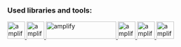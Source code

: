 <h3 align="left">Used libraries and tools:</h3>
<p align="left"> 
  <a href="https://upload.wikimedia.org/wikipedia/commons/thumb/f/f1/Vitejs-logo.svg/2078px-Vitejs-logo.svg.png" target="_blank" rel="noreferrer">
    <img src="https://logodix.com/logo/34937.png" alt="amplify" width="40" height="40"/>
  </a>
  <a href="https://www.pngall.com/wp-content/uploads/13/Mongodb-Transparent.png" target="_blank" rel="noreferrer">
    <img src="https://logodix.com/logo/34937.png" alt="amplify" width="40" height="40"/>
  </a>
  <a href="https://upload.wikimedia.org/wikipedia/commons/6/64/Expressjs.png" target="_blank" rel="noreferrer">
    <img src="https://logodix.com/logo/34937.png" alt="amplify" width="160" height="40"/>
  </a>
  <a href="https://fslightbox.com/img/environments/fix/react.png" target="_blank" rel="noreferrer">
    <img src="https://logodix.com/logo/34937.png" alt="amplify" width="40" height="40"/>
  </a>
  <a href="https://brandslogos.com/wp-content/uploads/thumbs/nodejs-icon-logo.png" target="_blank" rel="noreferrer">
    <img src="https://logodix.com/logo/34937.png" alt="amplify" width="40" height="40"/>
  </a>
  <a href="https://upload.wikimedia.org/wikipedia/commons/thumb/d/d5/Tailwind_CSS_Logo.svg/2048px-Tailwind_CSS_Logo.svg.png" target="_blank" rel="noreferrer">
    <img src="https://logodix.com/logo/34937.png" alt="amplify" width="40" height="40"/>
  </a>
</p>
